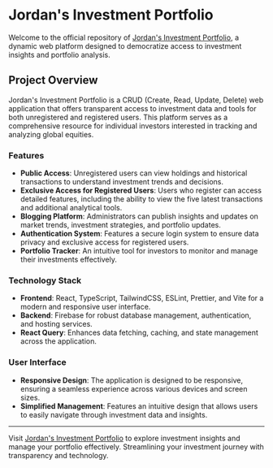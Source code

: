 # Jordan's Investment Portfolio

Welcome to the official repository of [Jordan's Investment Portfolio](https://jordanip.com), a dynamic web platform designed to democratize access to investment insights and portfolio analysis.

## Project Overview

Jordan's Investment Portfolio is a CRUD (Create, Read, Update, Delete) web application that offers transparent access to investment data and tools for both unregistered and registered users. This platform serves as a comprehensive resource for individual investors interested in tracking and analyzing global equities.

### Features

- **Public Access**: Unregistered users can view holdings and historical transactions to understand investment trends and decisions.
- **Exclusive Access for Registered Users**: Users who register can access detailed features, including the ability to view the five latest transactions and additional analytical tools.
- **Blogging Platform**: Administrators can publish insights and updates on market trends, investment strategies, and portfolio updates.
- **Authentication System**: Features a secure login system to ensure data privacy and exclusive access for registered users.
- **Portfolio Tracker**: An intuitive tool for investors to monitor and manage their investments effectively.

### Technology Stack

- **Frontend**: React, TypeScript, TailwindCSS, ESLint, Prettier, and Vite for a modern and responsive user interface.
- **Backend**: Firebase for robust database management, authentication, and hosting services.
- **React Query**: Enhances data fetching, caching, and state management across the application.

### User Interface

- **Responsive Design**: The application is designed to be responsive, ensuring a seamless experience across various devices and screen sizes.
- **Simplified Management**: Features an intuitive design that allows users to easily navigate through investment data and insights.

---

Visit [Jordan's Investment Portfolio](https://jordanip.com) to explore investment insights and manage your portfolio effectively. Streamlining your investment journey with transparency and technology.
